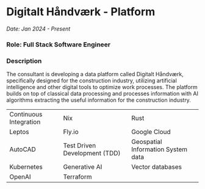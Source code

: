 # Digitalt Håndværk - Platform

*Date: Jan 2024 - Present*

### Role: Full Stack Software Engineer

### Description

The consultant is developing a data platform called Digitalt Håndværk,
specifically designed for the construction industry, utilizing artificial
intelligence and other digital tools to optimize work processes. The platform
builds on top of classical data processing and processes information with AI
algorithms extracting the useful information for the construction industry.

<table>
    <tr>
        <td>Continuous Integration</td>
        <td>Nix</td>
        <td>Rust</td>
    </tr>
    <tr>
        <td>Leptos</td>
        <td>Fly.io</td>
        <td>Google Cloud</td>
    </tr>
    <tr>
        <td>AutoCAD</td>
        <td>Test Driven Development (TDD)</td>
        <td>Geospatial Information System data</td>
    </tr>
    <tr>
        <td>Kubernetes</td>
        <td>Generative AI</td>
        <td>Vector databases</td>
    </tr>
    <tr>
        <td>OpenAI</td>
        <td>Terraform</td>
    </tr>
</table>



